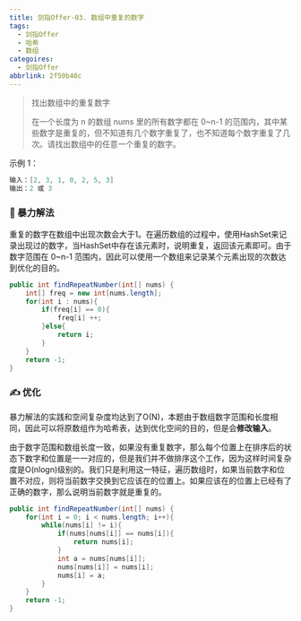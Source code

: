 ```yaml
---
title: 剑指Offer-03. 数组中重复的数字
tags:
  - 剑指Offer
  - 哈希
  - 数组
categoires:
  - 剑指Offer
abbrlink: 2f50b40c
---
```


>找出数组中的重复数字
>
>在一个长度为 n 的数组 nums 里的所有数字都在 0~n-1 的范围内，其中某些数字是重复的，但不知道有几个数字重复了，也不知道每个数字重复了几次。请找出数组中的任意一个重复的数字。

<!-- more -->

示例 1：

```java
输入：[2, 3, 1, 0, 2, 5, 3]
输出：2 或 3 
```

### 👊 暴力解法

重复的数字在数组中出现次数会大于1。在遍历数组的过程中，使用HashSet来记录出现过的数字，当HashSet中存在该元素时，说明重复，返回该元素即可。由于数字范围在 0~n-1 范围内，因此可以使用一个数组来记录某个元素出现的次数达到优化的目的。

```java
public int findRepeatNumber(int[] nums) {
    int[] freq = new int[nums.length];
    for(int i : nums){
        if(freq[i] == 0){
            freq[i] ++;
        }else{
            return i;
        }
    }
    return -1;
}
```

### ✍️ 优化

暴力解法的实践和空间复杂度均达到了O(N)，本题由于数组数字范围和长度相同，因此可以将原数组作为哈希表，达到优化空间的目的，但是会**修改输入**。

由于数字范围和数组长度一致，如果没有重复数字，那么每个位置上在排序后的状态下数字和位置是一一对应的，但是我们并不做排序这个工作，因为这样时间复杂度是O(nlogn)级别的。我们只是利用这一特征，遍历数组时，如果当前数字和位置不对应，则将当前数字交换到它应该在的位置上。如果应该在的位置上已经有了正确的数字，那么说明当前数字就是重复的。

```java
public int findRepeatNumber(int[] nums) {
    for(int i = 0; i < nums.length; i++){
        while(nums[i] != i){
            if(nums[nums[i]] == nums[i]){
                return nums[i];
            }
            int a = nums[nums[i]];
            nums[nums[i]] = nums[i];
            nums[i] = a;
        }
    }
    return -1;
}
```



